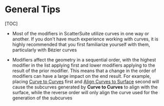 # General Tips

[TOC]


* Most of the modifiers in ScatterSuite utilize curves in one way or another. If you don't have much experience working with curves, it is highly recommended that you first familiarize yourself with them, particularly with Bézier curves

* Modifiers affect the geometry in a sequential order, with the highest modifier in the list applying first and lower modifiers applying to the result of the prior modifier. This means that a change in the order of modifiers can have a large impact on the end result. For example, placing [Curve to Curves](curve_generation/curves_to_curves.md) first and [Align Curves to Surface](curve_manipulation/align_curve_to_surface.md) second will cause the subcurves generated by **Curve to Curves** to align with the surface, while the reverse order will only align the curve used for the generation of the subcurves
